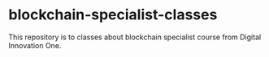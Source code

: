 # blockchain-specialist-classes
This repository is to classes about blockchain specialist course from Digital Innovation One.
